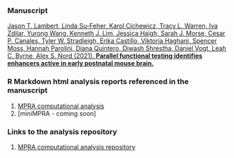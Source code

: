 ### Manuscript

[Jason T. Lambert, Linda Su-Feher, Karol Cichewicz, Tracy L. Warren, Iva Zdilar, Yurong Wang, Kenneth J. Lim, Jessica Haigh, Sarah J. Morse, Cesar P. Canales, Tyler W. Stradleigh, Erika Castillo, Viktoria Haghani, Spencer Moss, Hannah Parolini, Diana Quintero, Diwash Shrestha, Daniel Vogt, Leah C. Byrne, Alex S. Nord (2021).
 **Parallel functional testing identifies enhancers active in early postnatal mouse brain.**](https://www.biorxiv.org/content/10.1101/2021.01.15.426772v3)


### R Markdown html analysis reports referenced in the manuscript

1. [MPRA computational analysis](https://nordneurogenomicslab.github.io/STAR408/)     
2. [miniMPRA - coming soon]

### Links to the analysis repository
1. [MPRA computational analysis repository](https://github.com/NordNeurogenomicsLab/STAR408)    

